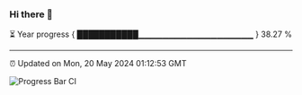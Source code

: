 ### Hi there 👋

⏳ Year progress { ███████████▁▁▁▁▁▁▁▁▁▁▁▁▁▁▁▁▁▁▁ } 38.27 %

---

⏰ Updated on Mon, 20 May 2024 01:12:53 GMT

![Progress Bar CI](https://github.com/liununu/liununu/workflows/Progress%20Bar%20CI/badge.svg)
